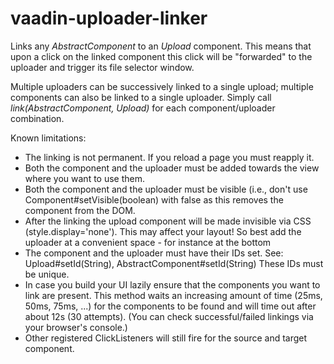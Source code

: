 # vaadin-uploader-linker

Links any _AbstractComponent_ to an _Upload_ component. This means that upon a click on the linked component 
this click will be "forwarded" to the uploader and trigger its file selector window.

Multiple uploaders can be successively linked to a single upload; multiple components can also be linked to a single uploader.
Simply call _link(AbstractComponent, Upload)_ for each component/uploader combination.

Known limitations:

* The linking is not permanent. If you reload a page you must reapply it.
* Both the component and the uploader must be added towards the view where you want to use them.
* Both the component and the uploader must be visible (i.e., don't use Component#setVisible(boolean) with false as this removes the component from the DOM.
* After the linking the upload component will be made invisible via CSS (style.display='none'). This may affect your layout! So best add the uploader at a convenient space - for instance at the bottom
* The component and the uploader must have their IDs set. See: Upload#setId(String), AbstractComponent#setId(String)
These IDs must be unique.
* In case you build your UI lazily ensure that the components you want to link are present. This method waits an increasing amount of time (25ms, 50ms, 75ms, ...)
for the components to be found and will time out after about 12s (30 attempts). (You can check successful/failed linkings via your browser's console.)
* Other registered ClickListeners will still fire for the source and target component.

